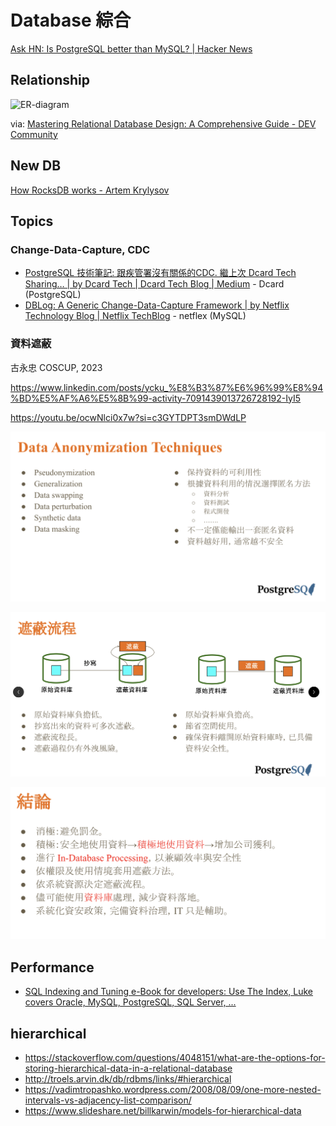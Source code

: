 # Database 綜合

[Ask HN: Is PostgreSQL better than MySQL? | Hacker News](https://news.ycombinator.com/item?id=35599118&utm_source=hackernewsletter&utm_medium=email&utm_term=data)

## Relationship

![ER-diagram](https://media.dev.to/cdn-cgi/image/width=800%2Cheight=%2Cfit=scale-down%2Cgravity=auto%2Cformat=auto/https%3A%2F%2Fdev-to-uploads.s3.amazonaws.com%2Fuploads%2Farticles%2Fnmife5ost450cgntriyi.png)

via: [Mastering Relational Database Design: A Comprehensive Guide - DEV Community](https://dev.to/louaiboumediene/mastering-relational-database-design-a-comprehensive-guide-3jh8?context=digest)


## New DB

[How RocksDB works - Artem Krylysov](https://artem.krylysov.com/blog/2023/04/19/how-rocksdb-works/?utm_source=hackernewsletter&utm_medium=email&utm_term=data)

## Topics

### Change-Data-Capture, CDC
- [PostgreSQL 技術筆記: 跟疾管署沒有關係的CDC. 繼上次 Dcard Tech Sharing… | by Dcard Tech | Dcard Tech Blog | Medium](https://medium.com/dcardlab/postgresql-%E6%8A%80%E8%A1%93%E7%AD%86%E8%A8%98-%E8%B7%9F%E7%96%BE%E7%AE%A1%E7%BD%B2%E6%B2%92%E6%9C%89%E9%97%9C%E4%BF%82%E7%9A%84cdc-218e27eb363d) - Dcard (PostgreSQL)
- [DBLog: A Generic Change-Data-Capture Framework | by Netflix Technology Blog | Netflix TechBlog](https://netflixtechblog.com/dblog-a-generic-change-data-capture-framework-69351fb9099b) - netflex (MySQL)

### 資料遮蔽

古永忠 COSCUP, 2023

<https://www.linkedin.com/posts/ycku_%E8%B3%87%E6%96%99%E8%94%BD%E5%AF%A6%E5%8B%99-activity-7091439013726728192-IyI5>

<https://youtu.be/ocwNlci0x7w?si=c3GYTDPT3smDWdLP>

![Screenshot 2023-10-06 at 06.30.51.png](../assets/database-anonymization/Screenshot%202023-10-06%20at%2006.30.51.png)

![Screenshot 2023-10-06 at 06.31.17.png](../assets/database-anonymization/Screenshot%202023-10-06%20at%2006.31.17.png)



![Screenshot 2023-10-06 at 06.31.41.png](../assets/database-anonymization/Screenshot%202023-10-06%20at%2006.31.41.png)

## Performance

- [SQL Indexing and Tuning e-Book for developers: Use The Index, Luke covers Oracle, MySQL, PostgreSQL, SQL Server, ...](https://use-the-index-luke.com/)

## hierarchical

- https://stackoverflow.com/questions/4048151/what-are-the-options-for-storing-hierarchical-data-in-a-relational-database
- http://troels.arvin.dk/db/rdbms/links/#hierarchical
- https://vadimtropashko.wordpress.com/2008/08/09/one-more-nested-intervals-vs-adjacency-list-comparison/
- https://www.slideshare.net/billkarwin/models-for-hierarchical-data

